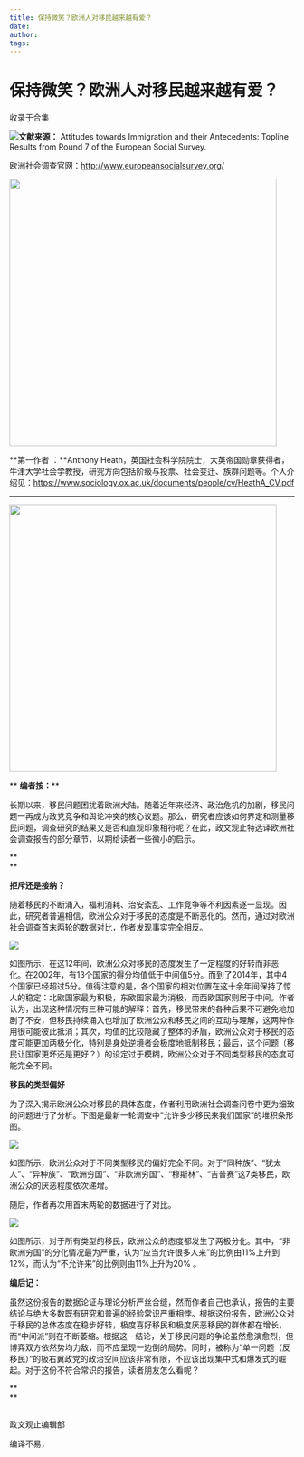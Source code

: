 ```yaml
---
title: 保持微笑？欧洲人对移民越来越有爱？
date: 
author: 
tags: 
---
```

# 保持微笑？欧洲人对移民越来越有爱？


收录于合集

![](/images/657/2.png)**文献来源：** Attitudes towards Immigration and their
Antecedents: Topline Results from Round 7 of the European Social Survey.

欧洲社会调查官网：http://www.europeansocialsurvey.org/

 **<img src='/images/657/3.png' width='472px' />**

 **第一作者 ：**Anthony
Heath，英国社会科学院院士，大英帝国勋章获得者，牛津大学社会学教授，研究方向包括阶级与投票、社会变迁、族群问题等。个人介绍见：https://www.sociology.ox.ac.uk/documents/people/cv/HeathA_CV.pdf

 ****

 **<img src='/images/657/4.png' width='472px' />**

 ** **编者按：****

长期以来，移民问题困扰着欧洲大陆。随着近年来经济、政治危机的加剧，移民问题一再成为政党竞争和舆论冲突的核心议题。那么，研究者应该如何界定和测量移民问题，调查研究的结果又是否和直观印象相符呢？在此，政文观止特选译欧洲社会调查报告的部分章节，以期给读者一些微小的启示。

 **  
**

 **拒斥还是接纳？**

随着移民的不断涌入，福利消耗、治安紊乱、工作竞争等不利因素逐一显现。因此，研究者普遍相信，欧洲公众对于移民的态度是不断恶化的。然而，通过对欧洲社会调查首末两轮的数据对比，作者发现事实完全相反。

![](/images/657/5.png)

如图所示，在这12年间，欧洲公众对移民的态度发生了一定程度的好转而非恶化。在2002年，有13个国家的得分均值低于中间值5分。而到了2014年，其中4个国家已经超过5分。值得注意的是，各个国家的相对位置在这十余年间保持了惊人的稳定：北欧国家最为积极，东欧国家最为消极，而西欧国家则居于中间。作者认为，出现这种情况有三种可能的解释：首先，移民带来的各种后果不可避免地加剧了不安，但移民持续涌入也增加了欧洲公众和移民之间的互动与理解，这两种作用很可能彼此抵消；其次，均值的比较隐藏了整体的矛盾，欧洲公众对于移民的态度可能更加两极分化，特别是身处逆境者会极度地抵制移民；最后，这个问题（移民让国家更坏还是更好？）的设定过于模糊，欧洲公众对于不同类型移民的态度可能完全不同。

**移民的类型偏好**

为了深入揭示欧洲公众对移民的具体态度，作者利用欧洲社会调查问卷中更为细致的问题进行了分析。下图是最新一轮调查中“允许多少移民来我们国家”的堆积条形图。

![](/images/657/6.png)

如图所示，欧洲公众对于不同类型移民的偏好完全不同。对于“同种族”、“犹太人”、“异种族”、“欧洲穷国”、“非欧洲穷国”、“穆斯林”、“吉普赛”这7类移民，欧洲公众的厌恶程度依次递增。

随后，作者再次用首末两轮的数据进行了对比。

![](/images/657/7.png)

如图所示，对于所有类型的移民，欧洲公众的态度都发生了两极分化。其中，“非欧洲穷国”的分化情况最为严重，认为“应当允许很多人来”的比例由11%上升到12%，而认为“不允许来”的比例则由11%上升为20%
。

**编后记：**

虽然这份报告的数据论证与理论分析严丝合缝，然而作者自己也承认，报告的主要结论与绝大多数既有研究和普遍的经验常识严重相悖。根据这份报告，欧洲公众对于移民的总体态度在稳步好转，极度喜好移民和极度厌恶移民的群体都在增长，而“中间派”则在不断萎缩。根据这一结论，关于移民问题的争论虽然愈演愈烈，但博弈双方依然势均力敌，而不应呈现一边倒的局势。同时，被称为“单一问题（反移民）”的极右翼政党的政治空间应该非常有限，不应该出现集中式和爆发式的崛起。对于这份不符合常识的报告，读者朋友怎么看呢？

 **  
**  

![]()

政文观止编辑部

编译不易，
